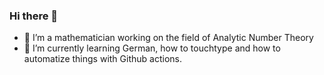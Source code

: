 ### Hi there 👋

- 🔭 I’m a mathematician working on the field of Analytic Number Theory
- 🌱 I’m currently learning German, how to touchtype and how to automatize things with Github actions.

<!--
**paul-rmn/paul-rmn** is a ✨ _special_ ✨ repository because its `README.md` (this file) appears on your GitHub profile.

Here are some ideas to get you started:



- 👯 I’m looking to collaborate on ...
- 🤔 I’m looking for help with ...
- 💬 Ask me about ...
- 📫 How to reach me: ...
- 😄 Pronouns: ...
- ⚡ Fun fact: ...
-->
